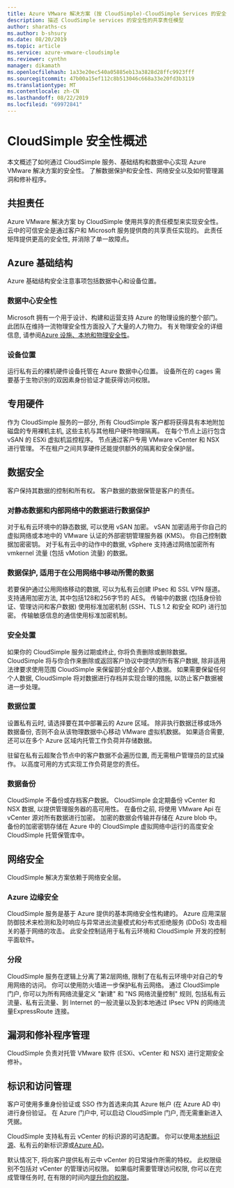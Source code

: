 ```yaml
---
title: Azure VMware 解决方案 (按 CloudSimple)-CloudSimple Services 的安全性
description: 描述 CloudSimple services 的安全性的共享责任模型
author: sharaths-cs
ms.author: b-shsury
ms.date: 08/20/2019
ms.topic: article
ms.service: azure-vmware-cloudsimple
ms.reviewer: cynthn
manager: dikamath
ms.openlocfilehash: 1a33e20ec540a05885eb13a3828d28ffc9923fff
ms.sourcegitcommit: 47b00a15ef112c8b513046c668a33e20fd3b3119
ms.translationtype: MT
ms.contentlocale: zh-CN
ms.lasthandoff: 08/22/2019
ms.locfileid: "69972841"
---
```

# <a name="cloudsimple-security-overview"></a>CloudSimple 安全性概述

本文概述了如何通过 CloudSimple 服务、基础结构和数据中心实现 Azure VMware 解决方案的安全性。 了解数据保护和安全性、网络安全以及如何管理漏洞和修补程序。

## <a name="shared-responsibility"></a>共担责任

Azure VMware 解决方案 by CloudSimple 使用共享的责任模型来实现安全性。 云中的可信安全是通过客户和 Microsoft 服务提供商的共享责任实现的。 此责任矩阵提供更高的安全性, 并消除了单一故障点。

## <a name="azure-infrastructure"></a>Azure 基础结构

Azure 基础结构安全注意事项包括数据中心和设备位置。

### <a name="datacenter-security"></a>数据中心安全性

Microsoft 拥有一个用于设计、构建和运营支持 Azure 的物理设施的整个部门。 此团队在维持一流物理安全性方面投入了大量的人力物力。 有关物理安全的详细信息, 请参阅[Azure 设施、本地和物理安全性](../security/azure-physical-security.md)。

### <a name="equipment-location"></a>设备位置

运行私有云的裸机硬件设备托管在 Azure 数据中心位置。  设备所在的 cages 需要基于生物识别的双因素身份验证才能获得访问权限。

## <a name="dedicated-hardware"></a>专用硬件

作为 CloudSimple 服务的一部分, 所有 CloudSimple 客户都将获得具有本地附加磁盘的专用裸机主机, 这些主机与其他租户硬件物理隔离。 在每个节点上运行包含 vSAN 的 ESXi 虚拟机监控程序。 节点通过客户专用 VMware vCenter 和 NSX 进行管理。 不在租户之间共享硬件还能提供额外的隔离和安全保护层。

## <a name="data-security"></a>数据安全

客户保持其数据的控制和所有权。 客户数据的数据保管是客户的责任。

### <a name="data-protection-for-data-at-rest-and-data-in-motion-within-internal-networks"></a>对静态数据和内部网络中的数据进行数据保护

对于私有云环境中的静态数据, 可以使用 vSAN 加密。 vSAN 加密适用于你自己的虚拟网络或本地中的 VMware 认证的外部密钥管理服务器 (KMS)。  你自己控制数据加密密钥。 对于私有云中的动作中的数据, vSphere 支持通过网络加密所有 vmkernel 流量 (包括 vMotion 流量) 的数据。

### <a name="data-protection-for-data-that-is-required-to-move-through-public-networks"></a>数据保护, 适用于在公用网络中移动所需的数据

若要保护通过公用网络移动的数据, 可以为私有云创建 IPsec 和 SSL VPN 隧道。 支持通用加密方法, 其中包括128和256字节的 AES。 传输中的数据 (包括身份验证、管理访问和客户数据) 使用标准加密机制 (SSH、TLS 1.2 和安全 RDP) 进行加密。 传输敏感信息的通信使用标准加密机制。

### <a name="secure-disposal"></a>安全处置

如果你的 CloudSimple 服务过期或终止, 你将负责删除或删除数据。 CloudSimple 将与你合作来删除或返回客户协议中提供的所有客户数据, 除非适用法律要求使用范围 CloudSimple 来保留部分或全部个人数据。 如果需要保留任何个人数据, CloudSimple 将对数据进行存档并实现合理的措施, 以防止客户数据被进一步处理。

### <a name="data-location"></a>数据位置

设置私有云时, 请选择要在其中部署云的 Azure 区域。 除非执行数据迁移或场外数据备份, 否则不会从该物理数据中心移动 VMware 虚拟机数据。 如果适合需要, 还可以在多个 Azure 区域内托管工作负荷并存储数据。

驻留在私有云超聚合节点中的客户数据不会遍历位置, 而无需租户管理员的显式操作。 以高度可用的方式实现工作负荷是您的责任。

### <a name="data-backups"></a>数据备份

CloudSimple 不备份或存档客户数据。 CloudSimple 会定期备份 vCenter 和 NSX 数据, 以提供管理服务器的高可用性。 在备份之前, 将使用 VMware Api 在 vCenter 源对所有数据进行加密。 加密的数据会传输并存储在 Azure blob 中。 备份的加密密钥存储在 Azure 中的 CloudSimple 虚拟网络中运行的高度安全 CloudSimple 托管保管库中。

## <a name="network-security"></a>网络安全

CloudSimple 解决方案依赖于网络安全层。

### <a name="azure-edge-security"></a>Azure 边缘安全

CloudSimple 服务是基于 Azure 提供的基本网络安全性构建的。 Azure 应用深层防御技术来检测和及时响应与异常进出流量模式和分布式拒绝服务 (DDoS) 攻击相关的基于网络的攻击。 此安全控制适用于私有云环境和 CloudSimple 开发的控制平面软件。

### <a name="segmentation"></a>分段

CloudSimple 服务在逻辑上分离了第2层网络, 限制了在私有云环境中对自己的专用网络的访问。 你可以使用防火墙进一步保护私有云网络。 通过 CloudSimple 门户, 你可以为所有网络流量定义 "新建" 和 "NS 网络流量控制" 规则, 包括私有云流量、私有云流量、到 Internet 的一般流量以及到本地通过 IPsec VPN 的网络流量ExpressRoute 连接。

## <a name="vulnerability-and-patch-management"></a>漏洞和修补程序管理

CloudSimple 负责对托管 VMware 软件 (ESXi、vCenter 和 NSX) 进行定期安全修补。

## <a name="identity-and-access-management"></a>标识和访问管理

客户可使用多重身份验证或 SSO 作为首选来向其 Azure 帐户 (在 Azure AD 中) 进行身份验证。 在 Azure 门户中, 可以启动 CloudSimple 门户, 而无需重新进入凭据。

CloudSimple 支持私有云 vCenter 的标识源的可选配置。 你可以使用[本地标识源](set-vcenter-identity.md)、私有云的新标识源或[Azure AD](azure-ad.md)。

默认情况下, 将向客户提供私有云中 vCenter 的日常操作所需的特权。 此权限级别不包括对 vCenter 的管理访问权限。 如果临时需要管理访问权限, 你可以在完成管理任务时, 在有限的时间内[提升你的权限](escalate-private-cloud-privileges.md)。
